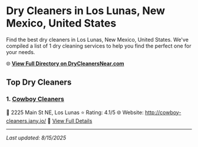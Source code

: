 # Dry Cleaners in Los Lunas, New Mexico, United States

Find the best dry cleaners in Los Lunas, New Mexico, United States. We've compiled a list of 1 dry cleaning services to help you find the perfect one for your needs.

🌐 **[View Full Directory on DryCleanersNear.com](https://drycleanersnear.com/city/US/New%20Mexico/Los%20Lunas)**

## Top Dry Cleaners

### 1. [Cowboy Cleaners](https://drycleanersnear.com/dryCleaner/68731376c1c288a3e6b49bf2/cowboy-cleaners)
📍 2225 Main St NE, Los Lunas
⭐ Rating: 4.1/5
🌐 Website: http://cowboy-cleaners.jany.io/
🔗 [View Full Details](https://drycleanersnear.com/dryCleaner/68731376c1c288a3e6b49bf2/cowboy-cleaners)


---

*Last updated: 8/15/2025*
